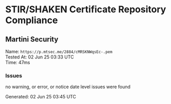 # STIR/SHAKEN Certificate Repository Compliance

## Martini Security

Name: `https://p.mtsec.me/2884/cMRSKNWqsEc-.pem`\
Tested At: 02 Jun 25 03:33 UTC\
Time: 47ms

### Issues

no warning, or error, or notice date level issues were found

Generated: 02 Jun 25 03:45 UTC